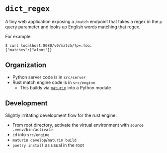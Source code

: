 # `dict_regex`

A tiny web application exposing a `/match` endpoint that takes a regex in the
`p` query parameter and looks up English words matching that regex.

For example:
```
$ curl localhost:8080/v0/match/?p=.foo.
{"matches":["afoot"]}
```

## Organization

- Python server code is in `src/server`
- Rust match engine code is in `src/engine`
    - This builds via [`maturin`](https://github.com/PyO3/maturin) into a Python
      module

## Development

Slightly irritating development flow for the rust engine:

- From root directory, activate the virtual environment with `source
  .venv/bin/activate`
- `cd` into `src/engine`
- `maturin develop`/`maturin build`
- `poetry install` as usual in the root
